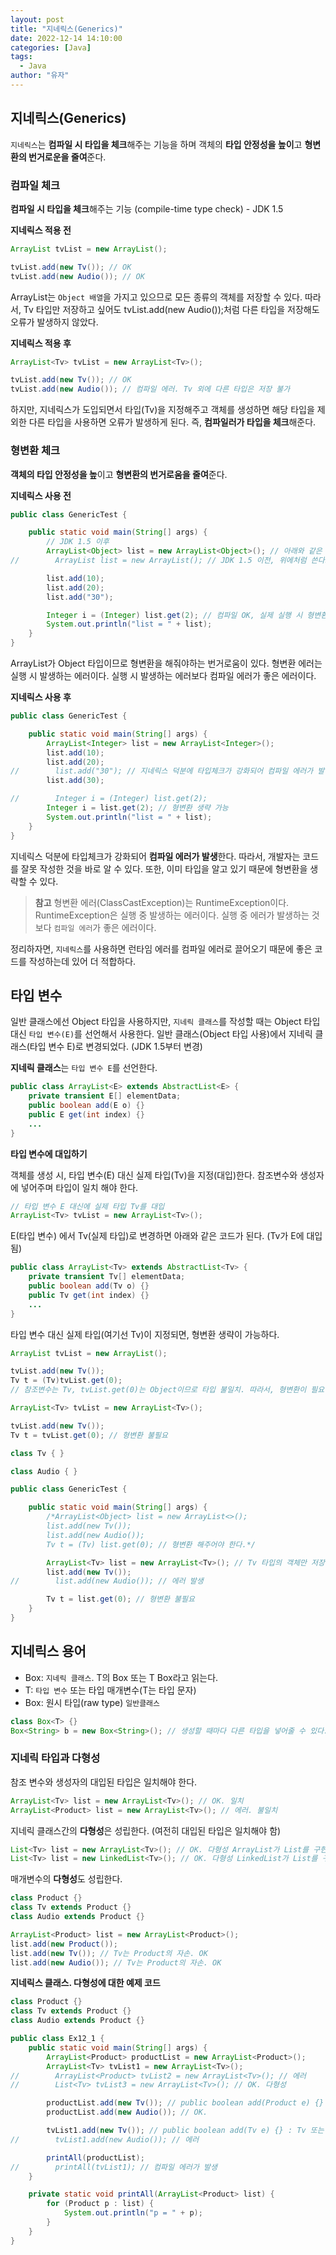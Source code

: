 ```yaml
---
layout: post
title: "지네릭스(Generics)"
date: 2022-12-14 14:10:00
categories: [Java]
tags:
  - Java
author: "유자"
---
```


## 지네릭스(Generics)

`지네릭스`는 **컴파일 시 타입을 체크**해주는 기능을 하며 객체의 **타입 안정성을 높이**고 **형변환의 번거로운을 줄여**준다.

### 컴파일 체크

**컴파일 시 타입을 체크**해주는 기능 (compile-time type check) - JDK 1.5

**지네릭스 적용 전**

```java
ArrayList tvList = new ArrayList();

tvList.add(new Tv()); // OK
tvList.add(new Audio()); // OK
```

ArrayList는 `Object 배열`을 가지고 있으므로 모든 종류의 객체를 저장할 수 있다. 따라서, Tv 타입만 저장하고 싶어도 tvList.add(new Audio());처럼 다른 타입을 저장해도 오류가 발생하지 않았다.

**지네릭스 적용 후**

```java
ArrayList<Tv> tvList = new ArrayList<Tv>();

tvList.add(new Tv()); // OK
tvList.add(new Audio()); // 컴파일 에러. Tv 외에 다른 타입은 저장 불가
```

하지만, 지네릭스가 도입되면서 타입(Tv)을 지정해주고 객체를 생성하면 해당 타입을 제외한 다른 타입을 사용하면 오류가 발생하게 된다. 즉, **컴파일러가 타입을 체크**해준다.

### 형변환 체크

**객체의 타입 안정성을 높**이고 **형변환의 번거로움을 줄여**준다.

**지네릭스 사용 전**

```java
public class GenericTest {

    public static void main(String[] args) {
        // JDK 1.5 이후
        ArrayList<Object> list = new ArrayList<Object>(); // 아래와 같은 코드이다. 
//        ArrayList list = new ArrayList(); // JDK 1.5 이전, 위에처럼 쓴다고 에러가 발생하는 것은 아니지만 이렇게 쓰는게 좋다.

        list.add(10);
        list.add(20);
        list.add("30");

        Integer i = (Integer) list.get(2); // 컴파일 OK, 실제 실행 시 형변환 에러(ClassCastException)가 발생한다.
        System.out.println("list = " + list);
    }
}
```

ArrayList가 Object 타입이므로 형변환을 해줘야하는 번거로움이 있다. 형변환 에러는 실행 시 발생하는 에러이다. 실행 시 발생하는 에러보다 컴파일 에러가 좋은 에러이다.

**지네릭스 사용 후**

```java
public class GenericTest {

    public static void main(String[] args) {
        ArrayList<Integer> list = new ArrayList<Integer>();
        list.add(10);
        list.add(20);
//        list.add("30"); // 지네릭스 덕분에 타입체크가 강화되어 컴파일 에러가 발생함
        list.add(30);

//        Integer i = (Integer) list.get(2);
        Integer i = list.get(2); // 형변환 생략 가능
        System.out.println("list = " + list);
    }
}
```

지네릭스 덕분에 타입체크가 강화되어 **컴파일 에러가 발생**한다. 따라서, 개발자는 코드를 잘못 작성한 것을 바로 알 수 있다. 또한, 이미 타입을 알고 있기 때문에 형변환을 생략할 수 있다.

> **참고**
형변환 에러(ClassCastException)는 RuntimeException이다. RuntimeException은 실행 중 발생하는 에러이다. 실행 중 에러가 발생하는 것보다 `컴파일 에러`가 좋은 에러이다.
> 

정리하자면, `지네릭스`를 사용하면 런타임 에러를 컴파일 에러로 끌어오기 때문에 좋은 코드를 작성하는데 있어 더 적합하다.

## 타입 변수

일반 클래스에선 Object 타입을 사용하지만, `지네릭 클래스`를 작성할 때는 Object 타입 대신 `타입 변수(E)`를 선언해서 사용한다. 일반 클래스(Object 타입 사용)에서 지네릭 클래스(타입 변수 E)로 변경되었다. (JDK 1.5부터 변경)

**지네릭 클래스**는 `타입 변수 E`를 선언한다.

```java
public class ArrayList<E> extends AbstractList<E> {
    private transient E[] elementData;
    public boolean add(E o) {}
    public E get(int index) {}
    ...
}
```

**타입 변수에 대입하기**

객체를 생성 시, 타입 변수(E) 대신 실제 타입(Tv)을 지정(대입)한다. 참조변수와 생성자에 넣어주며 타입이 일치 해야 한다.

```java
// 타입 변수 E 대신에 실제 타입 Tv를 대입
ArrayList<Tv> tvList = new ArrayList<Tv>();
```

E(타입 변수) 에서 Tv(실제 타입)로 변경하면 아래와 같은 코드가 된다. (Tv가 E에 대입됨)

```java
public class ArrayList<Tv> extends AbstractList<Tv> {
    private transient Tv[] elementData;
    public boolean add(Tv o) {}
    public Tv get(int index) {}
    ...
}
```

타입 변수 대신 실제 타입(여기선 Tv)이 지정되면, 형변환 생략이 가능하다.

```java
ArrayList tvList = new ArrayList();

tvList.add(new Tv());
Tv t = (Tv)tvList.get(0);
// 참조변수는 Tv, tvList.get(0)는 Object이므로 타입 불일치. 따라서, 형변환이 필요
```

```java
ArrayList<Tv> tvList = new ArrayList<Tv>();

tvList.add(new Tv());
Tv t = tvList.get(0); // 형변환 불필요
```

```java
class Tv { }

class Audio { }

public class GenericTest {

    public static void main(String[] args) {
        /*ArrayList<Object> list = new ArrayList<>();
        list.add(new Tv());
        list.add(new Audio());
        Tv t = (Tv) list.get(0); // 형변환 해주어야 한다.*/

        ArrayList<Tv> list = new ArrayList<Tv>(); // Tv 타입의 객체만 저장 가능
        list.add(new Tv());
//        list.add(new Audio()); // 에러 발생

        Tv t = list.get(0); // 형변환 불필요
    }
}
```

## 지네릭스 용어

- Box<T>: `지네릭 클래스`. T의 Box 또는 T Box라고 읽는다.
- T: `타입 변수` 또는 타입 매개변수(T는 타입 문자)
- Box: 원시 타입(raw type) `일반클래스`

```java
class Box<T> {}
Box<String> b = new Box<String>(); // 생성할 때마다 다른 타입을 넣어줄 수 있다.
```

### 지네릭 타입과 다형성

참조 변수와 생성자의 대입된 타입은 일치해야 한다.

```java
ArrayList<Tv> list = new ArrayList<Tv>(); // OK. 일치
ArrayList<Product> list = new ArrayList<Tv>(); // 에러. 불일치
```

지네릭 클래스간의 **다형성**은 성립한다. (여전히 대입된 타입은 일치해야 함)

```java
List<Tv> list = new ArrayList<Tv>(); // OK. 다형성 ArrayList가 List를 구현
List<Tv> list = new LinkedList<Tv>(); // OK. 다형성 LinkedList가 List를 구현
```

매개변수의 **다형성**도 성립한다.

```java
class Product {}
class Tv extends Product {}
class Audio extends Product {}

ArrayList<Product> list = new ArrayList<Product>();
list.add(new Product());
list.add(new Tv()); // Tv는 Product의 자손. OK
list.add(new Audio()); // Tv는 Product의 자손. OK
```

**지네릭스 클래스. 다형성에 대한 예제 코드**

```java
class Product {}
class Tv extends Product {}
class Audio extends Product {}

public class Ex12_1 {
    public static void main(String[] args) {
        ArrayList<Product> productList = new ArrayList<Product>();
        ArrayList<Tv> tvList1 = new ArrayList<Tv>();
//        ArrayList<Product> tvList2 = new ArrayList<Tv>(); // 에러
//        List<Tv> tvList3 = new ArrayList<Tv>(); // OK. 다형성

        productList.add(new Tv()); // public boolean add(Product e) {} : Product와 그 자손은 다 OK. 이것이 다형성
        productList.add(new Audio()); // OK.

        tvList1.add(new Tv()); // public boolean add(Tv e) {} : Tv 또는 그 자손 객체만 OK.
//        tvList1.add(new Audio()); // 에러

        printAll(productList);
//        printAll(tvList1); // 컴파일 에러가 발생
    }

    private static void printAll(ArrayList<Product> list) {
        for (Product p : list) {
            System.out.println("p = " + p);
        }
    }
}
```